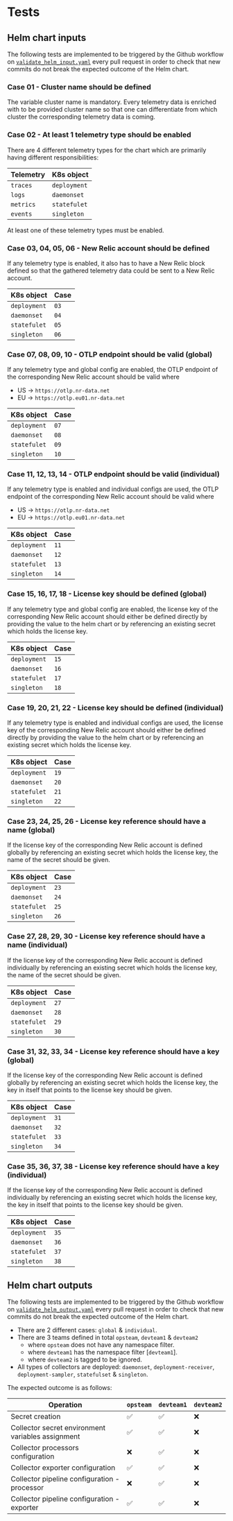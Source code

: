 # Tests

## Helm chart inputs

The following tests are implemented to be triggered by the Github workflow on [`validate_helm_input.yaml`](/.github/workflows/validate_helm_input.yml) every pull request in order to check that new commits do not break the expected outcome of the Helm chart.

### Case 01 - Cluster name should be defined

The variable cluster name is mandatory. Every telemetry data is enriched with to be provided cluster name so that one can differentiate from which cluster the corresponding telemetry data is coming.

### Case 02 - At least 1 telemetry type should be enabled

There are 4 different telemetry types for the chart which are primarily having different responsibilities:

| Telemetry | K8s object   |
| --------- | ------------ |
| `traces`  | `deployment` |
| `logs`    | `daemonset`  |
| `metrics` | `statefulet` |
| `events`  | `singleton`  |

At least one of these telemetry types must be enabled.

### Case 03, 04, 05, 06 - New Relic account should be defined

If any telemetry type is enabled, it also has to have a New Relic block defined so that the gathered telemetry data could be sent to a New Relic account.

| K8s object   | Case |
| ------------ | ---- |
| `deployment` | `03` |
| `daemonset`  | `04` |
| `statefulet` | `05` |
| `singleton`  | `06` |

### Case 07, 08, 09, 10 - OTLP endpoint should be valid (global)

If any telemetry type and global config are enabled, the OTLP endpoint of the corresponding New Relic account should be valid where

- US -> `https://otlp.nr-data.net`
- EU -> `https://otlp.eu01.nr-data.net`

| K8s object   | Case |
| ------------ | ---- |
| `deployment` | `07` |
| `daemonset`  | `08` |
| `statefulet` | `09` |
| `singleton`  | `10` |

### Case 11, 12, 13, 14 - OTLP endpoint should be valid (individual)

If any telemetry type is enabled and individual configs are used, the OTLP endpoint of the corresponding New Relic account should be valid where

- US -> `https://otlp.nr-data.net`
- EU -> `https://otlp.eu01.nr-data.net`

| K8s object   | Case |
| ------------ | ---- |
| `deployment` | `11` |
| `daemonset`  | `12` |
| `statefulet` | `13` |
| `singleton`  | `14` |

### Case 15, 16, 17, 18 - License key should be defined (global)

If any telemetry type and global config are enabled, the license key of the corresponding New Relic account should either be defined directly by providing the value to the helm chart or by referencing an existing secret which holds the license key.

| K8s object   | Case |
| ------------ | ---- |
| `deployment` | `15` |
| `daemonset`  | `16` |
| `statefulet` | `17` |
| `singleton`  | `18` |

### Case 19, 20, 21, 22 - License key should be defined (individual)

If any telemetry type is enabled and individual configs are used, the license key of the corresponding New Relic account should either be defined directly by providing the value to the helm chart or by referencing an existing secret which holds the license key.

| K8s object   | Case |
| ------------ | ---- |
| `deployment` | `19` |
| `daemonset`  | `20` |
| `statefulet` | `21` |
| `singleton`  | `22` |

### Case 23, 24, 25, 26 - License key reference should have a name (global)

If the license key of the corresponding New Relic account is defined globally by referencing an existing secret which holds the license key, the name of the secret should be given.

| K8s object   | Case |
| ------------ | ---- |
| `deployment` | `23` |
| `daemonset`  | `24` |
| `statefulet` | `25` |
| `singleton`  | `26` |

### Case 27, 28, 29, 30 - License key reference should have a name (individual)

If the license key of the corresponding New Relic account is defined individually by referencing an existing secret which holds the license key, the name of the secret should be given.

| K8s object   | Case |
| ------------ | ---- |
| `deployment` | `27` |
| `daemonset`  | `28` |
| `statefulet` | `29` |
| `singleton`  | `30` |

### Case 31, 32, 33, 34 - License key reference should have a key (global)

If the license key of the corresponding New Relic account is defined globally by referencing an existing secret which holds the license key, the key in itself that points to the license key should be given.

| K8s object   | Case |
| ------------ | ---- |
| `deployment` | `31` |
| `daemonset`  | `32` |
| `statefulet` | `33` |
| `singleton`  | `34` |

### Case 35, 36, 37, 38 - License key reference should have a key (individual)

If the license key of the corresponding New Relic account is defined individually by referencing an existing secret which holds the license key, the key in itself that points to the license key should be given.

| K8s object   | Case |
| ------------ | ---- |
| `deployment` | `35` |
| `daemonset`  | `36` |
| `statefulet` | `37` |
| `singleton`  | `38` |

## Helm chart outputs

The following tests are implemented to be triggered by the Github workflow on [`validate_helm_output.yaml`](/.github/workflows/validate_helm_output.yml) every pull request in order to check that new commits do not break the expected outcome of the Helm chart.

- There are 2 different cases: `global` & `individual`.
- There are 3 teams defined in total `opsteam`, `devteam1` & `devteam2`
  - where `opsteam` does not have any namespace filter.
  - where `devteam1` has the namespace filter [`devteam1`].
  - where `devteam2` is tagged to be ignored.
- All types of collectors are deployed: `daemonset`, `deployment-receiver`, `deployment-sampler`, `statefulset` & `singleton`.

The expected outcome is as follows:

| Operation                                         | `opsteam` | `devteam1` | `devteam2` |
| ------------------------------------------------- | --------- | ---------- | ---------- |
| Secret creation                                   | ✅        | ✅         | ❌         |
| Collector secret environment variables assignment | ✅        | ✅         | ❌         |
| Collector processors configuration                | ❌        | ✅         | ❌         |
| Collector exporter configuration                  | ✅        | ✅         | ❌         |
| Collector pipeline configuration - processor      | ❌        | ✅         | ❌         |
| Collector pipeline configuration - exporter       | ✅        | ✅         | ❌         |
